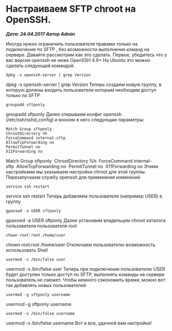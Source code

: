 # Настраиваем SFTP chroot на OpenSSH.                	  
***Дата: 24.04.2017 Автор Admin***

Иногда нужно ограничить пользователя правами только на подключение по SFTP , без возможности выполнения команд на сервере.
Давайте рассмотрим как это сделать.
Первое, убедитесь что у вас версия openssh не ниже OpenSSH 4.9+
На Ubuntu это можно сделать следующей командой:
```
dpkg -s openssh-server | grep Version
```
dpkg -s openssh-server | grep Version
Теперь создаем новую группу, в которую должны входить пользователи которым необходим доступ только по SFTP
```
groupadd sftponly
```
groupadd sftponly
Далее открываем конфиг openssh (/etc/ssh/sshd_config) и вносим в него следующие параметры:
```
Match Group sftponly
ChrootDirectory %h
ForceCommand internal-sftp
AllowTcpForwarding no
PermitTunnel no
X11Forwarding no
```
Match Group sftponly&nbsp;&nbsp;ChrootDirectory %h&nbsp;&nbsp;ForceCommand internal-sftp&nbsp;&nbsp;AllowTcpForwarding no&nbsp;&nbsp;PermitTunnel no&nbsp;&nbsp;X11Forwarding no
Этими настройками мы указываем настройки chroot для этой группы.
Перезапускаем службу openssh для применения изменений
```
service ssh restart
```
service ssh restart
Теперь добавляем пользователя (например USER) в группу
```
gpasswd -a USER sftponly
```
gpasswd -a USER sftponly
Далее установим владельцем chroot каталога пользователя пользователя root
```
chown root:root /home/user
```
chown root:root /home/user
Отключаем пользователю возможность использовать Shell
```
usermod -s /bin/false user
```
usermod -s /bin/false user
Теперь при подключении пользователю USER будет доступен только доступ по SFTP, выполнять команды на сервере пользователь не сможет.
Чтобы немного сэкономить время, можно вот так добавлять новых пользователей
```
usermod -g sftponly username
```
usermod -g sftponly username
```
usermod -s /bin/false username
```
usermod -s /bin/false username
Вот и все, удачной вам настройки!
